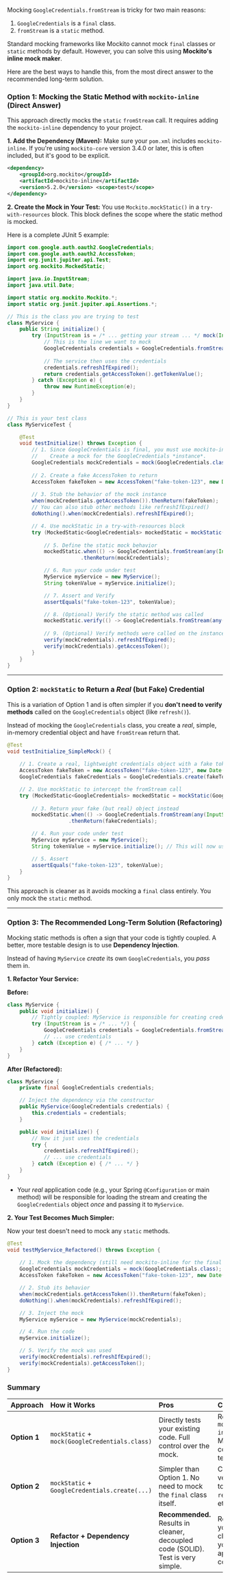 Mocking `GoogleCredentials.fromStream` is tricky for two main reasons:

1.  `GoogleCredentials` is a `final` class.
2.  `fromStream` is a `static` method.

Standard mocking frameworks like Mockito cannot mock `final` classes or `static` methods by default. However, you can solve this using **Mockito's inline mock maker**.

Here are the best ways to handle this, from the most direct answer to the recommended long-term solution.

### Option 1: Mocking the Static Method with `mockito-inline` (Direct Answer)

This approach directly mocks the `static` `fromStream` call. It requires adding the `mockito-inline` dependency to your project.

**1. Add the Dependency (Maven):**
Make sure your `pom.xml` includes `mockito-inline`. If you're using `mockito-core` version 3.4.0 or later, this is often included, but it's good to be explicit.

```xml
<dependency>
    <groupId>org.mockito</groupId>
    <artifactId>mockito-inline</artifactId>
    <version>5.2.0</version> <scope>test</scope>
</dependency>
```

**2. Create the Mock in Your Test:**
You use `Mockito.mockStatic()` in a `try-with-resources` block. This block defines the scope where the static method is mocked.

Here is a complete JUnit 5 example:

```java
import com.google.auth.oauth2.GoogleCredentials;
import com.google.auth.oauth2.AccessToken;
import org.junit.jupiter.api.Test;
import org.mockito.MockedStatic;

import java.io.InputStream;
import java.util.Date;

import static org.mockito.Mockito.*;
import static org.junit.jupiter.api.Assertions.*;

// This is the class you are trying to test
class MyService {
    public String initialize() {
        try (InputStream is = /* ... getting your stream ... */ mock(InputStream.class)) {
            // This is the line we want to mock
            GoogleCredentials credentials = GoogleCredentials.fromStream(is);
            
            // The service then uses the credentials
            credentials.refreshIfExpired();
            return credentials.getAccessToken().getTokenValue();
        } catch (Exception e) {
            throw new RuntimeException(e);
        }
    }
}

// This is your test class
class MyServiceTest {

    @Test
    void testInitialize() throws Exception {
        // 1. Since GoogleCredentials is final, you must use mockito-inline.
        //    Create a mock for the GoogleCredentials *instance*.
        GoogleCredentials mockCredentials = mock(GoogleCredentials.class);
        
        // 2. Create a fake AccessToken to return
        AccessToken fakeToken = new AccessToken("fake-token-123", new Date(System.currentTimeMillis() + 3600_000));
        
        // 3. Stub the behavior of the mock instance
        when(mockCredentials.getAccessToken()).thenReturn(fakeToken);
        // You can also stub other methods like refreshIfExpired()
        doNothing().when(mockCredentials).refreshIfExpired();

        // 4. Use mockStatic in a try-with-resources block
        try (MockedStatic<GoogleCredentials> mockedStatic = mockStatic(GoogleCredentials.class)) {
            
            // 5. Define the static mock behavior
            mockedStatic.when(() -> GoogleCredentials.fromStream(any(InputStream.class)))
                        .thenReturn(mockCredentials);

            // 6. Run your code under test
            MyService myService = new MyService();
            String tokenValue = myService.initialize();

            // 7. Assert and Verify
            assertEquals("fake-token-123", tokenValue);

            // 8. (Optional) Verify the static method was called
            mockedStatic.verify(() -> GoogleCredentials.fromStream(any(InputStream.class)));
            
            // 9. (Optional) Verify methods were called on the instance
            verify(mockCredentials).refreshIfExpired();
            verify(mockCredentials).getAccessToken();
        }
    }
}
```

-----

### Option 2: `mockStatic` to Return a *Real* (but Fake) Credential

This is a variation of Option 1 and is often simpler if you **don't need to verify methods** called on the `GoogleCredentials` object (like `refresh()`).

Instead of mocking the `GoogleCredentials` class, you create a *real*, simple, in-memory credential object and have `fromStream` return that.

```java
@Test
void testInitialize_SimpleMock() {
    
    // 1. Create a real, lightweight credentials object with a fake token
    AccessToken fakeToken = new AccessToken("fake-token-123", new Date(System.currentTimeMillis() + 3600_000));
    GoogleCredentials fakeCredentials = GoogleCredentials.create(fakeToken);

    // 2. Use mockStatic to intercept the fromStream call
    try (MockedStatic<GoogleCredentials> mockedStatic = mockStatic(GoogleCredentials.class)) {
        
        // 3. Return your fake (but real) object instead
        mockedStatic.when(() -> GoogleCredentials.fromStream(any(InputStream.class)))
                    .thenReturn(fakeCredentials);

        // 4. Run your code under test
        MyService myService = new MyService();
        String tokenValue = myService.initialize(); // This will now use your fakeCredentials

        // 5. Assert
        assertEquals("fake-token-123", tokenValue);
    }
}
```

This approach is cleaner as it avoids mocking a `final` class entirely. You only mock the `static` method.

-----

### Option 3: The Recommended Long-Term Solution (Refactoring)

Mocking static methods is often a sign that your code is tightly coupled. A better, more testable design is to use **Dependency Injection**.

Instead of having `MyService` *create* its own `GoogleCredentials`, you *pass* them in.

**1. Refactor Your Service:**

**Before:**

```java
class MyService {
    public void initialize() {
        // Tightly coupled: MyService is responsible for creating credentials
        try (InputStream is = /* ... */) {
            GoogleCredentials credentials = GoogleCredentials.fromStream(is);
            // ... use credentials
        } catch (Exception e) { /* ... */ }
    }
}
```

**After (Refactored):**

```java
class MyService {
    private final GoogleCredentials credentials;

    // Inject the dependency via the constructor
    public MyService(GoogleCredentials credentials) {
        this.credentials = credentials;
    }

    public void initialize() {
        // Now it just uses the credentials
        try {
            credentials.refreshIfExpired();
            // ... use credentials
        } catch (Exception e) { /* ... */ }
    }
}
```

  * Your *real* application code (e.g., your Spring `@Configuration` or main method) will be responsible for loading the stream and creating the `GoogleCredentials` object *once* and passing it to `MyService`.

**2. Your Test Becomes Much Simpler:**

Now your test doesn't need to mock any `static` methods.

```java
@Test
void testMyService_Refactored() throws Exception {
    
    // 1. Mock the dependency (still need mockito-inline for the final class)
    GoogleCredentials mockCredentials = mock(GoogleCredentials.class);
    AccessToken fakeToken = new AccessToken("fake-token-123", new Date(System.currentTimeMillis() + 3600_000));

    // 2. Stub its behavior
    when(mockCredentials.getAccessToken()).thenReturn(fakeToken);
    doNothing().when(mockCredentials).refreshIfExpired();

    // 3. Inject the mock
    MyService myService = new MyService(mockCredentials);

    // 4. Run the code
    myService.initialize();

    // 5. Verify the mock was used
    verify(mockCredentials).refreshIfExpired();
    verify(mockCredentials).getAccessToken();
}
```

### Summary

| Approach | How it Works | Pros | Cons |
| :--- | :--- | :--- | :--- |
| **Option 1** | `mockStatic` + `mock(GoogleCredentials.class)` | Directly tests your existing code. Full control over the mock. | Requires `mockito-inline`. More complex test setup. |
| **Option 2** | `mockStatic` + `GoogleCredentials.create(...)` | Simpler than Option 1. No need to mock the `final` class itself. | Can't verify calls to `refresh()`, etc. |
| **Option 3** | **Refactor + Dependency Injection** | **Recommended.** Results in cleaner, decoupled code (SOLID). Test is very simple. | Requires you to change your application code. |
